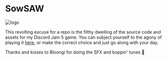 # SowSAW

![logo](https://img.itch.zone/aW1nLzQ5MTUyMDQucG5n/315x250%23c/Ri%2FpTd.png)

This revolting excuse for a repo is the filthy dwelling of the source code and assets for my Discord Jam 5 game. You can subject yourself to the agony of playing it [here](https://arbe.itch.io/sow-saw), or make the correct choice and just go along with your day.

Thanks and kisses to Bloongi for doing the SFX and boppin' tunes :kiss:
